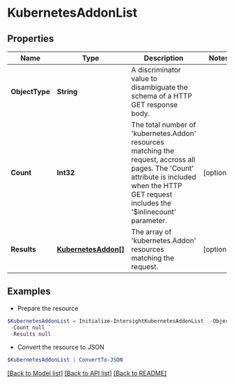 # KubernetesAddonList
## Properties

Name | Type | Description | Notes
------------ | ------------- | ------------- | -------------
**ObjectType** | **String** | A discriminator value to disambiguate the schema of a HTTP GET response body. | 
**Count** | **Int32** | The total number of &#39;kubernetes.Addon&#39; resources matching the request, accross all pages. The &#39;Count&#39; attribute is included when the HTTP GET request includes the &#39;$inlinecount&#39; parameter. | [optional] 
**Results** | [**KubernetesAddon[]**](KubernetesAddon.md) | The array of &#39;kubernetes.Addon&#39; resources matching the request. | [optional] 

## Examples

- Prepare the resource
```powershell
$KubernetesAddonList = Initialize-IntersightKubernetesAddonList  -ObjectType null `
 -Count null `
 -Results null
```

- Convert the resource to JSON
```powershell
$KubernetesAddonList | ConvertTo-JSON
```

[[Back to Model list]](../README.md#documentation-for-models) [[Back to API list]](../README.md#documentation-for-api-endpoints) [[Back to README]](../README.md)

